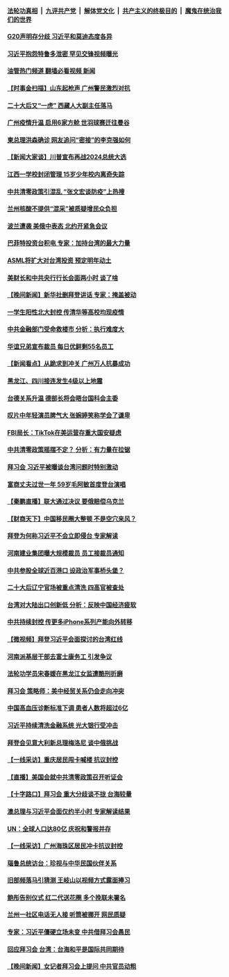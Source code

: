 ####  [法轮功真相](../../../../basic/blob/master/README.md?t=11170331) &nbsp;|&nbsp; [九评共产党](../../../../9ping.md/blob/master/README.md?t=11170331) &nbsp;|&nbsp; [解体党文化](../../../../jtdwh.md/blob/master/README.md?t=11170331)  &nbsp;|&nbsp; [共产主义的终极目的](../../../../gczydzjmd.md/blob/master/README.md?t=11170331) &nbsp;|&nbsp; [魔鬼在统治我们的世界](../../../../mgztzwmdsj.md/blob/master/README.md?t=11170331) 

#### [G20声明存分歧 习近平和莫迪态度各异](../pages/nsc413/n13866486.md?t=11170331) 

#### [习近平抱怨特鲁多泄密 罕见交锋视频曝光](../pages/nsc413/n13867231.md?t=11170331) 

#### [油管热门频道 翻墙必看视频 新闻](http://129.146.143.75:81/youtube.html?11170331)

#### [【时事金扫描】山东起枪声 广州警民激烈对抗](../pages/nsc413/n13867088.md?t=11170331) 

#### [二十大后又“一虎” 西藏人大副主任落马](../pages/nsc413/n13867062.md?t=11170331) 

#### [广州疫情升温 启用6家方舱 世羽球赛迁往曼谷](../pages/nsc413/n13867015.md?t=11170331) 

#### [柬总理洪森确诊 网友追问“密接”的李克强如何](../pages/nsc413/n13866886.md?t=11170331) 

#### [【新闻大家谈】川普宣布再战2024总统大选](../pages/nsc413/n13867145.md?t=11170331) 

#### [江西一学校封闭管理 15岁少年校内离奇失踪](../pages/nsc413/n13867014.md?t=11170331) 

#### [中共清零政策引混乱 “张文宏谈防疫”上热搜](../pages/nsc413/n13866985.md?t=11170331) 

#### [兰州核酸不提供“混采”被质疑增民众负担](../pages/nsc413/n13866904.md?t=11170331) 

#### [波兰遭袭 美俄中表态 北约开紧急会议](../pages/nsc413/n13866986.md?t=11170331) 

#### [巴菲特投资台积电 专家：加持台湾的最大力量](../pages/nsc413/n13866974.md?t=11170331) 


#### [ASML将扩大对台湾投资 预定明年动土](../pages/nsc413/n13866900.md?t=11170331) 

#### [美财长和中共央行行长会面两小时 谈了啥](../pages/nsc413/n13866773.md?t=11170331) 

#### [【晚间新闻】新华社删拜登讲话 专家：掩盖被动](../pages/nsc413/n13866951.md?t=11170331) 



#### [一学生阳性北大封控 传清华等高校均现疫情](../pages/nsc413/n13866802.md?t=11170331) 

#### [中共金融部门受命救楼市 分析：执行难度大](../pages/nsc413/n13866885.md?t=11170331) 

#### [华谊兄弟宣布裁员 每日优鲜剩55名员工](../pages/nsc413/n13866732.md?t=11170331) 

#### [【新闻看点】从跪求到冲关 广州万人抗暴成功](../pages/nsc413/n13866587.md?t=11170331) 

#### [黑龙江、四川接连发生4级以上地震](../pages/nsc413/n13866772.md?t=11170331) 

#### [台德关系升温 德部长将会晤台国科会主委](../pages/nsc413/n13866729.md?t=11170331) 

#### [叹片中年轻演员脾气大 张婉婷笑称学会了谦卑](../pages/nsc413/n13866703.md?t=11170331) 

#### [FBI局长：TikTok在美运营存重大国安疑虑](../pages/nsc413/n13866627.md?t=11170331) 

#### [中共清零政策摇摆不定？ 分析：有力量在拉锯](../pages/nsc413/n13866547.md?t=11170331) 

#### [拜习会 习近平被曝谈台湾问题时特别激动](../pages/nsc413/n13866581.md?t=11170331) 

#### [富商丈夫过世一年 59岁毛阿敏首度登台演唱](../pages/nsc413/n13866598.md?t=11170331) 

#### [【秦鹏直播】联大通过决议 要俄赔偿乌克兰](../pages/nsc413/n13866612.md?t=11170331) 

#### [【财商天下】中国移民圈大整顿 不是空穴来风？](../pages/nsc413/n13866656.md?t=11170331) 

#### [拜登为何称习近平不会立即侵台 专家解读](../pages/nsc413/n13866550.md?t=11170331) 

#### [河南建业集团曝大规模裁员 员工接裁员通知](../pages/nsc413/n13866611.md?t=11170331) 

#### [中共参股全球近百港口 设政治军事桥头堡？](../pages/nsc413/n13866319.md?t=11170331) 

#### [二十大后辽宁官场被重点清洗 四高官被查处](../pages/nsc413/n13866248.md?t=11170331) 

#### [台湾对大陆出口创新低 分析：反映中国经济疲软](../pages/nsc413/n13866067.md?t=11170331) 

#### [中共持续封控 传更多iPhone系列产能向外转移](../pages/nsc413/n13866217.md?t=11170331) 

#### [【微视频】拜登习近平会面探讨的台湾红线](../pages/nsc413/n13866485.md?t=11170331) 

#### [河南派基层干部去富士康务工 引发争议](../pages/nsc413/n13866426.md?t=11170331) 

#### [法轮功学员宋春媛在黑龙江女监遭酷刑折磨](../pages/nsc413/n13865630.md?t=11170331) 

#### [拜习会 策略师：美中经贸关系仍会走向冲突](../pages/nsc413/n13866551.md?t=11170331) 

#### [中国高血压诊断标准下调 患者人数将超过6亿](../pages/nsc413/n13866552.md?t=11170331) 

#### [习近平持续清洗金融系统 光大银行受冲击](../pages/nsc413/n13866193.md?t=11170331) 

#### [拜登会见意大利新总理梅洛尼 谈中俄挑战](../pages/nsc413/n13866529.md?t=11170331) 

#### [【一线采访】重庆居民闯卡喊楼 抗议封控](../pages/nsc413/n13866533.md?t=11170331) 

#### [【直播】美国会就中共清零政策召开听证会](../pages/nsc413/n13865816.md?t=11170331) 

#### [【十字路口】拜习会 重大分歧谈不拢 台海较量](../pages/nsc413/n13866405.md?t=11170331) 

#### [澳总理与习近平会面仅约半小时 专家解读结果](../pages/nsc413/n13866458.md?t=11170331) 

#### [UN：全球人口达80亿 庆祝和警报并存](../pages/nsc413/n13866441.md?t=11170331) 

#### [【一线采访】广州海珠区居民冲卡抗议封控](../pages/nsc413/n13866321.md?t=11170331) 

#### [瑙鲁总统访台：珍视与中华民国伙伴关系](../pages/nsc413/n13866282.md?t=11170331) 

#### [旧部频落马引猜测 王岐山以视频方式露面捧习](../pages/nsc413/n13866353.md?t=11170331) 

#### [鲍彤告别仪式 红二代送花圈 多个挽联未署名](../pages/nsc413/n13866320.md?t=11170331) 

#### [兰州一社区电话无人接 听筒被挪开 网民质疑](../pages/nsc413/n13866318.md?t=11170331) 

#### [专家：习近平僵硬立场未变 中共借拜习会愚民](../pages/nsc413/n13866233.md?t=11170331) 


#### [回应拜习会 台湾：台海和平是国际共同期待](../pages/nsc413/n13866235.md?t=11170331) 

#### [【晚间新闻】女记者拜习会上提问 中共官员动粗](../pages/nsc413/n13866252.md?t=11170331) 



<img src='http://gfw-breaker.win/goodnews/indexes/nsc413.md' width='0px' height='0px'/>
